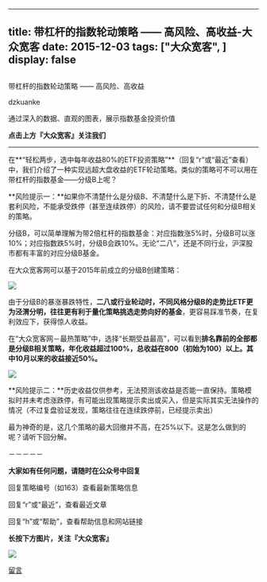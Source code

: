 
---
title:   带杠杆的指数轮动策略 —— 高风险、高收益-大众宽客
date: 2015-12-03
tags: ["大众宽客", ]
display: false
---


## 



带杠杆的指数轮动策略 —— 高风险、高收益




dzkuanke




通过深入的数据、直观的图表，展示指数基金投资价值


**点击上方『大众宽客』关注我们**

****

在**“轻松两步，选中每年收益80%的ETF投资策略”**（回复“r”或“最近”查看）中，我们介绍了一种实现远超大盘收益的ETF轮动策略。类似的策略可不可以用在带杠杆的指数基金——分级B上呢？



**风险提示一：**如果你不清楚什么是分级B、不清楚什么是下折、不清楚什么是套利风险，不能承受跌停（甚至连续跌停）的风险，请不要尝试任何和分级B相关的策略。



分级B，可以简单理解为带2倍杠杆的指数基金：对应指数涨5%时，分级B可以涨10%；对应指数跌5%时，分级B会跌10%。无论“二八”，还是不同行业，沪深股市都有丰富的对应分级B基金。



在大众宽客网可以基于2015年前成立的分级B创建策略：

<img data-s="300,640" data-type="png" src="http://mmbiz.qpic.cn/mmbiz/PKw3FQPmhIiabjBPTsJn2L7TWgmXJs0rDoyWXfVQicC6xv5qjXDPRtHnwnQZpBPictiaCNJI5x09Qt8FNZpMOlgIqg/0?wx_fmt=png" data-ratio="0.45863309352517984" data-w=""/>

由于分级B的暴涨暴跌特性，**二八或行业轮动时，不同风格分级B的走势比ETF更为泾渭分明，往往更有利于量化策略挑选走势向好的基金**，更容易踩准节奏，在复利效应下，获得惊人收益。



在“大众宽客网－最热策略”中，选择“长期受益最高”，可以看到**排名靠前的全部都是分级B相关策略，年化收益超过100%，总收益在800（初始为100）以上。其中10月以来的收益接近50%。**



<img data-s="300,640" data-type="png" src="http://mmbiz.qpic.cn/mmbiz/PKw3FQPmhIiabjBPTsJn2L7TWgmXJs0rD6DTzTV9mz8Ix7wZ8dOEicck18O7ISF1PqNkeSVy1AMyrENUCoPxkgoA/0?wx_fmt=png" data-ratio="1.2482014388489209" data-w=""/>

**风险提示二：**历史收益仅供参考，无法预测该收益是否能一直保持。策略模拟时并未考虑涨跌停，有可能出现策略提示卖出或买入，但是实际其实无法操作的情况（不过复盘验证发现，策略往往在连续跌停前，已经提示卖出）



最为神奇的是，这几个策略的最大回撤并不高，在25%以下。这是怎么做到的呢？请听下回分解。



－－－－－

**大家如有任何问题，请随时在公众号中回复**



回复策略编号（如163）查看最新策略信息

回复“r”或“最近”，查看最近文章

回复“h”或“帮助”，查看帮助信息和网站链接



**长按下方图片，关注『大众宽客』**

<img data-s="300,640" data-type="png" src="http://mmbiz.qpic.cn/mmbiz/PKw3FQPmhIjpOw70YiaHYQTPb4TKoqns9M2zxiaLBv1cUZiaEHqVweTjuaW7lzQUemHLxv6k8MpLq8r6cvFhqmDfg/0?wx_fmt=png" data-ratio="1" data-w="129" width="auto" src="http://mmbiz.qpic.cn/mmbiz/PKw3FQPmhIjpOw70YiaHYQTPb4TKoqns9M2zxiaLBv1cUZiaEHqVweTjuaW7lzQUemHLxv6k8MpLq8r6cvFhqmDfg/640?wx_fmt=png&amp;wxfrom=5&amp;wx_lazy=1" style="box-sizing: border-box !important; word-wrap: break-word !important; width: auto !important; visibility: visible !important;"/>









[留言](javascript:;)


